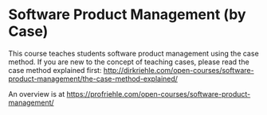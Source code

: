 # Software Product Management (by Case)

This course teaches students software product management using the case method. If you are new to the concept of teaching cases, please read the case method explained first: http://dirkriehle.com/open-courses/software-product-management/the-case-method-explained/

An overview is at https://profriehle.com/open-courses/software-product-management/
